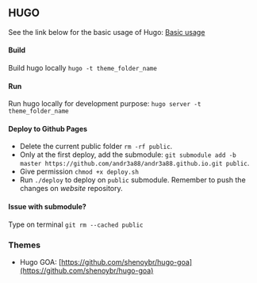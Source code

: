 ## HUGO

See the link below for the basic usage of Hugo: [Basic usage](https://gohugohug.io/overview/usage/)

#### Build

Build hugo locally `hugo -t theme_folder_name`

#### Run

Run hugo locally for development purpose: `hugo server -t theme_folder_name`

#### Deploy to Github Pages
+ Delete the current public folder `rm -rf public`.
+ Only at the first deploy, add the submodule: `git submodule add -b master https://github.com/andr3a88/andr3a88.github.io.git public`.
+ Give permission `chmod +x deploy.sh`
+ Run `./deploy` to deploy on `public` submodule. Remember to push the changes on _website_ repository.

#### Issue with submodule?

Type on terminal `git rm --cached public`

### Themes 

+ Hugo GOA: [https://github.com/shenoybr/hugo-goa](https://github.com/shenoybr/hugo-goa)
